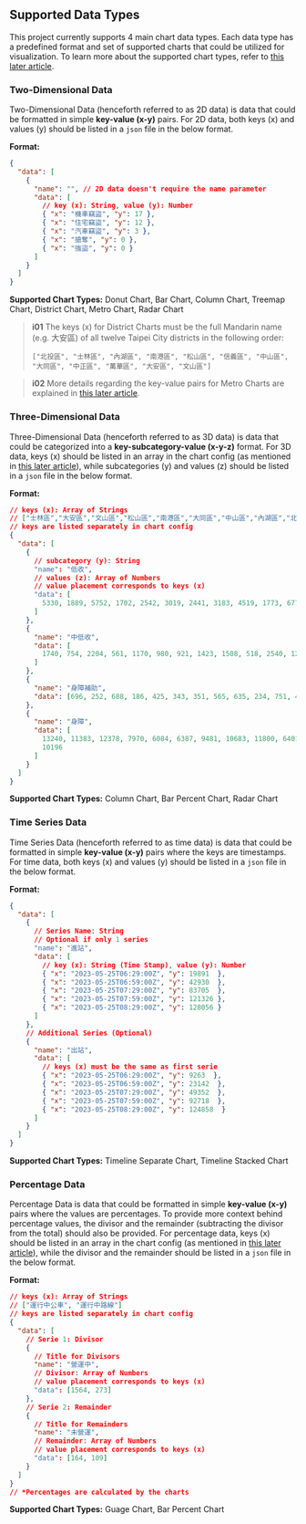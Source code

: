 ## Supported Data Types
This project currently supports 4 main chart data types. Each data type has a predefined format and set of supported charts that could be utilized for visualization. To learn more about the supported chart types, refer to [this later article](/front-end/supported-chart-types).

### Two-Dimensional Data
Two-Dimensional Data (henceforth referred to as 2D data) is data that could be formatted in simple **key-value (x-y)** pairs. For 2D data, both keys (x) and values (y) should be listed in a `json` file in the below format.

**Format:**
```json
{
  "data": [
    {
      "name": "", // 2D data doesn't require the name parameter
      "data": [
        // key (x): String, value (y): Number
        { "x": "機車竊盜", "y": 17 }, 
        { "x": "住宅竊盜", "y": 12 },
        { "x": "汽車竊盜", "y": 3 },
        { "x": "搶奪", "y": 0 },
        { "x": "強盜", "y": 0 }
      ]
    }
  ]
}
```
**Supported Chart Types:** Donut Chart, Bar Chart, Column Chart, Treemap Chart, District Chart, Metro Chart, Radar Chart

>**i01**
>The keys (x) for District Charts must be the full Mandarin name (e.g. 大安區) of all twelve Taipei City districts in the following order:
>
>`["北投區", "士林區", "內湖區", "南港區", "松山區", "信義區", "中山區", "大同區", "中正區", "萬華區", "大安區", "文山區"]`

>**i02**
>More details regarding the key-value pairs for Metro Charts are explained in [this later article](/front-end/supported-chart-types#metro-chart).

### Three-Dimensional Data
Three-Dimensional Data (henceforth referred to as 3D data) is data that could be categorized into a **key-subcategory-value (x-y-z)** format. For 3D data, keys (x) should be listed in an array in the chart config (as mentioned in [this later article](/front-end/supported-chart-types#chart-config)), while subcategories (y) and values (z) should be listed in a `json` file in the below format.

**Format:**
```json
// keys (x): Array of Strings
// ["士林區","大安區","文山區","松山區","南港區","大同區","中山區","內湖區","北投區","中正區","萬華區","信義區"]
// keys are listed separately in chart config
{
  "data": [
    {
      // subcategory (y): String
      "name": "低收", 
      // values (z): Array of Numbers
      // value placement corresponds to keys (x)
      "data": [
        5330, 1889, 5752, 1702, 2542, 3019, 2441, 3183, 4519, 1773, 6770, 3065
      ] 
    },
    {
      "name": "中低收",
      "data": [
        1740, 754, 2204, 561, 1170, 980, 921, 1423, 1508, 518, 2540, 1215
      ]
    },
    {
      "name": "身障補助",
      "data": [696, 252, 688, 186, 425, 343, 351, 565, 635, 234, 751, 442]
    },
    {
      "name": "身障",
      "data": [
        13240, 11383, 12378, 7970, 6084, 6387, 9481, 10683, 11800, 6401, 11299,
        10196
      ]
    }
  ]
}
```

**Supported Chart Types:** Column Chart, Bar Percent Chart, Radar Chart

### Time Series Data
Time Series Data (henceforth referred to as time data) is data that could be formatted in simple **key-value (x-y)** pairs where the keys are timestamps. For time data, both keys (x) and values (y) should be listed in a `json` file in the below format.

**Format:**
```json
{
  "data": [
    {
      // Series Name: String
      // Optional if only 1 series
      "name": "進站",
      "data": [
        // key (x): String (Time Stamp), value (y): Number
        { "x": "2023-05-25T06:29:00Z", "y": 19891  },
        { "x": "2023-05-25T06:59:00Z", "y": 42930  },
        { "x": "2023-05-25T07:29:00Z", "y": 83705  },
        { "x": "2023-05-25T07:59:00Z", "y": 121326 },
        { "x": "2023-05-25T08:29:00Z", "y": 128056 }
      ]
    },
    // Additional Series (Optional)
    { 
      "name": "出站",
      "data": [
        // keys (x) must be the same as first serie
        { "x": "2023-05-25T06:29:00Z", "y": 9263  }, 
        { "x": "2023-05-25T06:59:00Z", "y": 23142  },
        { "x": "2023-05-25T07:29:00Z", "y": 49352  },
        { "x": "2023-05-25T07:59:00Z", "y": 92718  },
        { "x": "2023-05-25T08:29:00Z", "y": 124858  }
      ]
    }
  ]
}
```
**Supported Chart Types:** Timeline Separate Chart, Timeline Stacked Chart

### Percentage Data
Percentage Data is data that could be formatted in simple **key-value (x-y)** pairs where the values are percentages. To provide more context behind percentage values, the divisor and the remainder (subtracting the divisor from the total) should also be provided. For percentage data, keys (x) should be listed in an array in the chart config (as mentioned in [this later article](/front-end/supported-chart-types#chart-config)), while the divisor and the remainder should be listed in a `json` file in the below format.

**Format:**
```json
// keys (x): Array of Strings
// ["運行中公車", "運行中路線"]
// keys are listed separately in chart config
{
  "data": [
    // Serie 1: Divisor
    {
      // Title for Divisors
      "name": "營運中",
      // Divisor: Array of Numbers
      // value placement corresponds to keys (x)
      "data": [1564, 273]
    },
    // Serie 2: Remainder
    {
      // Title for Remainders
      "name": "未營運",
      // Remainder: Array of Numbers
      // value placement corresponds to keys (x)
      "data": [164, 109]
    }
  ]
}
// *Percentages are calculated by the charts
```

**Supported Chart Types:** Guage Chart, Bar Percent Chart